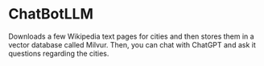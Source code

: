 # ChatBotLLM
Downloads a few Wikipedia text pages for cities and then stores them in a vector database called Milvur. Then, you can chat with ChatGPT and ask it questions regarding the cities.
